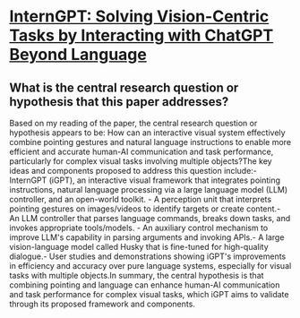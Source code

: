 # [InternGPT: Solving Vision-Centric Tasks by Interacting with ChatGPT   Beyond Language](https://arxiv.org/abs/2305.05662)

## What is the central research question or hypothesis that this paper addresses?

Based on my reading of the paper, the central research question or hypothesis appears to be: How can an interactive visual system effectively combine pointing gestures and natural language instructions to enable more efficient and accurate human-AI communication and task performance, particularly for complex visual tasks involving multiple objects?The key ideas and components proposed to address this question include:- InternGPT (iGPT), an interactive visual framework that integrates pointing instructions, natural language processing via a large language model (LLM) controller, and an open-world toolkit. - A perception unit that interprets pointing gestures on images/videos to identify targets or create content.- An LLM controller that parses language commands, breaks down tasks, and invokes appropriate tools/models. - An auxiliary control mechanism to improve LLM's capability in parsing arguments and invoking APIs.- A large vision-language model called Husky that is fine-tuned for high-quality dialogue.- User studies and demonstrations showing iGPT's improvements in efficiency and accuracy over pure language systems, especially for visual tasks with multiple objects.In summary, the central hypothesis is that combining pointing and language can enhance human-AI communication and task performance for complex visual tasks, which iGPT aims to validate through its proposed framework and components.
